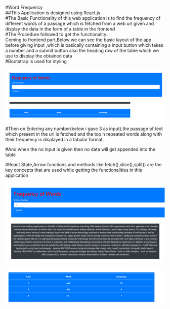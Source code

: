 #Word Frequency <br/>
##This Application is designed using React.js<br/>
#The Basic Functionality of this web application is to find the frequency of different words of a passage which is fetched from a web url given and display the data in the form of a table in the frontend</br>
#The Procedure followed to get the functionality:<br/>
Coming to frontend part,Below we can see the basic layout of the app before giving input ,which is basically containing a input button which takes a number and a submit button also the heading row of the table which we use to display the obtained data<br/>
#Bootstrap is used for styling


![Screenshort1](https://github.com/SRIKANTHNALUMACHU/WordFreaquency/blob/master/a.PNG)
#Then on Entering any number(below i gave 3 as input),the passage of text which present in the url is fetched and the top n repeated words along with their frequency is displayed in a tabular format.<br/>

#And when the no input is given then no data will get appended into the table<br/>

#React State,Arrow functions and methods like fetch(),slice(),split() are the key concepts that are used while getting the functionalities in this application

![Screenshort2](https://github.com/SRIKANTHNALUMACHU/WordFreaquency/blob/master/b.PNG)

![Screenshort3](https://github.com/SRIKANTHNALUMACHU/WordFreaquency/blob/master/c.PNG)
